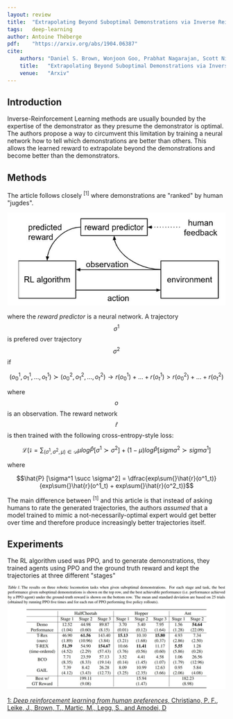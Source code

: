 ```yaml
---
layout: review
title:  "Extrapolating Beyond Suboptimal Demonstrations via Inverse Reinforcement Learning from Observations"
tags:   deep-learning
author: Antoine Théberge
pdf:    "https://arxiv.org/abs/1904.06387"
cite:
    authors: "Daniel S. Brown, Wonjoon Goo, Prabhat Nagarajan, Scott Niekum"
    title:   "Extrapolating Beyond Suboptimal Demonstrations via Inverse Reinforcement Learning from Observations"
    venue:   "Arxiv"
---
```



## Introduction

Inverse-Reinforcement Learning methods are usually bounded by the expertise of the demonstrator as they presume the demonstrator is optimal. The authors propose a way to circumvent this limitation by training a neural network how to tell which demonstrations are better than others. This allows the learned reward to extrapolate beyond the demonstrations and become better than the demonstrators.

## Methods

The article follows closely <sup>[1]</sup> where demonstrations are "ranked" by human "jugdes". 

![](/deep-learning/images/TREX/structure.jpg)

where the _reward predictor_ is a neural network. A trajectory $$\sigma^1$$ is prefered over trajectory $$\sigma^2$$ if

$$ (o^{1}_{0}, o^{1}_{1}, ..., o^{1}_{t}) \succ (o^{2}_{0}, o^{2}_{1}, ..., o^{2}_{t}) \rightarrow r(o^{1}_{0}) + ... + r(o^{1}_{t}) > r(o^{2}_{0}) + ... + r(o^{2}_{t}) $$

where $$o$$ is an observation. The reward network $$\hat{r}$$ is then trained with the following cross-entropy-style loss:

$$ \mathcal{L(\hat{r}} =  \sum_{(\sigma^1, \sigma^2, \mu) \in \mathcal{D}} \mu log \hat{P} [\sigma^1 \succ \sigma^2] + (1-\mu) log \hat{P} [sigma^2 \succ sigma^1]$$

where

$$\hat{P} [\sigma^1 \succ \sigma^2] = \dfrac{exp\sum{}\hat{r}(o^1_t)}{exp\sum{}\hat{r}(o^1_t) + exp\sum{}\hat{r}(o^2_t)}$$

The main difference between <sup>[1]</sup> and this article is that instead of asking humans to rate the generated trajectories, the authors _assumed_ that a model trained to mimic a not-necessarily-optimal expert would get better over time and therefore produce increasingly better trajectories itself.

## Experiments

The RL algorithm used was PPO, and to generate demonstrations, they trained agents using PPO and the ground truth reward and kept the trajectories at three different "stages"

![](/deep-learning/images/TREX/res.jpg)

[1: _Deep reinforcement learning from
human preferences_, Christiano, P. F., Leike, J., Brown, T., Martic, M., Legg,
S., and Amodei, D](https://arxiv.org/abs/1706.03741)

